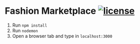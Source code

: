 # Fashion Marketplace [![license](https://img.shields.io/github/license/DAVFoundation/captain-n3m0.svg?style=flat-square)](https://github.com/subhamb123/FashionMarketplace/blob/main/LICENSE)

1. Run `npm install`
2. Run `nodemon`
3. Open a browser tab and type in `localhost:3000`
